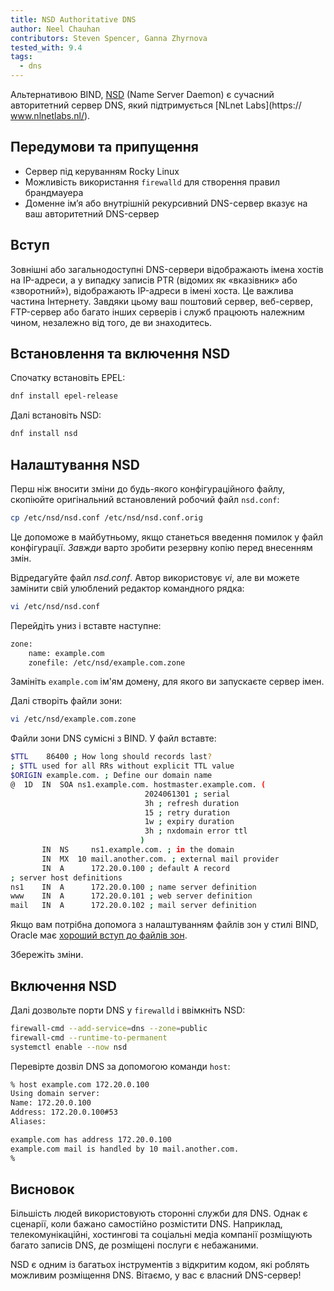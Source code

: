 ```yaml
---
title: NSD Authoritative DNS
author: Neel Chauhan
contributors: Steven Spencer, Ganna Zhyrnova
tested_with: 9.4
tags:
  - dns
---
```


Альтернативою BIND, [NSD](https://www.nlnetlabs.nl/projects/nsd/about/) (Name Server Daemon) є сучасний авторитетний сервер DNS, який підтримується [NLnet Labs](https:// www.nlnetlabs.nl/).

## Передумови та припущення

- Сервер під керуванням Rocky Linux
- Можливість використання `firewalld` для створення правил брандмауера
- Доменне ім’я або внутрішній рекурсивний DNS-сервер вказує на ваш авторитетний DNS-сервер

## Вступ

Зовнішні або загальнодоступні DNS-сервери відображають імена хостів на IP-адреси, а у випадку записів PTR (відомих як «вказівник» або «зворотний»), відображають IP-адреси в імені хоста. Це важлива частина Інтернету. Завдяки цьому ваш поштовий сервер, веб-сервер, FTP-сервер або багато інших серверів і служб працюють належним чином, незалежно від того, де ви знаходитесь.

## Встановлення та включення NSD

Спочатку встановіть EPEL:

```bash
dnf install epel-release
```

Далі встановіть NSD:

```bash
dnf install nsd
```

## Налаштування NSD

Перш ніж вносити зміни до будь-якого конфігураційного файлу, скопіюйте оригінальний встановлений робочий файл `nsd.conf`:

```bash
cp /etc/nsd/nsd.conf /etc/nsd/nsd.conf.orig
```

Це допоможе в майбутньому, якщо станеться введення помилок у файл конфігурації. _Завжди_ варто зробити резервну копію перед внесенням змін.

Відредагуйте файл _nsd.conf_. Автор використовує _vi_, але ви можете замінити свій улюблений редактор командного рядка:

```bash
vi /etc/nsd/nsd.conf
```

Перейдіть униз і вставте наступне:

```bash
zone:
    name: example.com
    zonefile: /etc/nsd/example.com.zone
```

Замініть `example.com` ім'ям домену, для якого ви запускаєте сервер імен.

Далі створіть файли зони:

```bash
vi /etc/nsd/example.com.zone
```

Файли зони DNS сумісні з BIND. У файл вставте:

```bash
$TTL    86400 ; How long should records last?
; $TTL used for all RRs without explicit TTL value
$ORIGIN example.com. ; Define our domain name
@  1D  IN  SOA ns1.example.com. hostmaster.example.com. (
                              2024061301 ; serial
                              3h ; refresh duration
                              15 ; retry duration
                              1w ; expiry duration
                              3h ; nxdomain error ttl
                             )
       IN  NS     ns1.example.com. ; in the domain
       IN  MX  10 mail.another.com. ; external mail provider
       IN  A      172.20.0.100 ; default A record
; server host definitions
ns1    IN  A      172.20.0.100 ; name server definition
www    IN  A      172.20.0.101 ; web server definition
mail   IN  A      172.20.0.102 ; mail server definition
```

Якщо вам потрібна допомога з налаштуванням файлів зон у стилі BIND, Oracle має [хороший вступ до файлів зон](https://docs.oracle.com/en-us/iaas/Content/DNS/Reference/formattingzonefile.htm).

Збережіть зміни.

## Включення NSD

Далі дозвольте порти DNS у `firewalld` і ввімкніть NSD:

```bash
firewall-cmd --add-service=dns --zone=public
firewall-cmd --runtime-to-permanent
systemctl enable --now nsd
```

Перевірте дозвіл DNS за допомогою команди `host`:

```bash
% host example.com 172.20.0.100
Using domain server:
Name: 172.20.0.100
Address: 172.20.0.100#53
Aliases:

example.com has address 172.20.0.100
example.com mail is handled by 10 mail.another.com.
%
```

## Висновок

Більшість людей використовують сторонні служби для DNS. Однак є сценарії, коли бажано самостійно розмістити DNS. Наприклад, телекомунікаційні, хостингові та соціальні медіа компанії розміщують багато записів DNS, де розміщені послуги є небажаними.

NSD є одним із багатьох інструментів з відкритим кодом, які роблять можливим розміщення DNS. Вітаємо, у вас є власний DNS-сервер!
